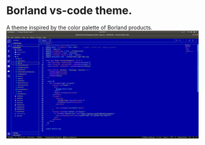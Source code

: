 # Borland vs-code theme.
A theme inspired by the color palette of Borland products.
![theme-screenshot](./borland-theme.png)
